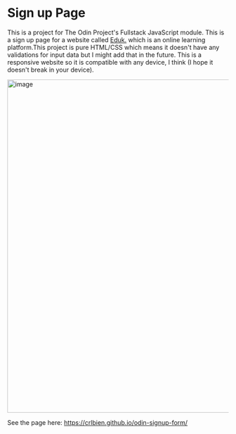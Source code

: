 # Sign up Page

This is a project for The Odin Project's Fullstack JavaScript module. This is a sign up page for a website called [Eduk.](https://crlbien.github.io/odin-signup-form/) which is an online learning platform.This project is pure HTML/CSS which means it doesn't have any validations for input data but I might add that in the future. This is a responsive website so it is compatible with any device, I think (I hope it doesn't break in your device).

<img width="1254" height="759" alt="image" src="https://github.com/user-attachments/assets/8501c31e-678d-452c-a797-8df653295a6b" />

See the page here: https://crlbien.github.io/odin-signup-form/
